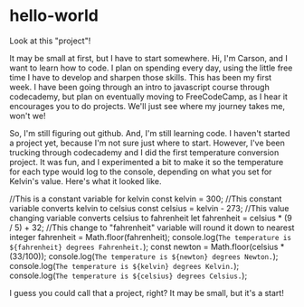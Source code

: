 # hello-world

Look at this "project"!

It may be small at first, but I have to start somewhere. Hi, I'm Carson, and I want to learn how to code. I plan on spending every day, using the little free time I have to develop and sharpen those skills. This has been my first week. I have been going through an intro to javascript course through codecademy, but plan on eventually moving to FreeCodeCamp, as I hear it encourages you to do projects. We'll just see where my journey takes me, won't we!

So, I'm still figuring out github. And, I'm still learning code. I haven't started a project yet, because I'm not sure just where to start. However, I've been trucking through codecademy and I did the first temperature conversion project. It was fun, and I experimented a bit to make it so the temperature for each type would log to the console, depending on what you set for Kelvin's value. Here's what it looked like.

//This is a constant variable for kelvin
const kelvin = 300;
//This constant variable converts kelvin to celsius
const celsius = kelvin - 273;
//This value changing variable converts celsius to fahrenheit
let fahrenheit = celsius * (9 / 5) + 32;
//This change to "fahrenheit" variable will round it down to nearest integer
fahrenheit = Math.floor(fahrenheit);
console.log(`The temperature is ${fahrenheit} degrees Fahrenheit.`);
const newton = Math.floor(celsius * (33/100));
console.log(`The temperature is ${newton} degrees Newton.`);
console.log(`The temperature is ${kelvin} degrees Kelvin.`);
console.log(`The temperature is ${celsius} degrees Celsius.`);

I guess you could call that a project, right? It may be small, but it's a start!
